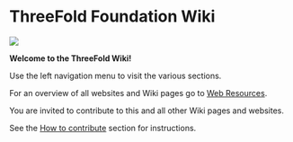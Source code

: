 # ThreeFold Foundation Wiki

![](https://images.unsplash.com/photo-1495364037436-fed1ba81ad3e?ixlib=rb-0.3.5&ixid=eyJhcHBfaWQiOjEyMDd9&s=655ce70e725522ae583a940359ce8260&auto=format&fit=crop&w=1655&q=80)


**Welcome to the ThreeFold Wiki!**

Use the left navigation menu to visit the various sections.

For an overview of all websites and Wiki pages go to [Web Resources](web_resources.md).

You are invited to contribute to this and all other Wiki pages and websites.

See the [How to contribute](https://threefoldfoundation.github.io/info_foundation/#/web_resources?id=contribute) section for instructions.